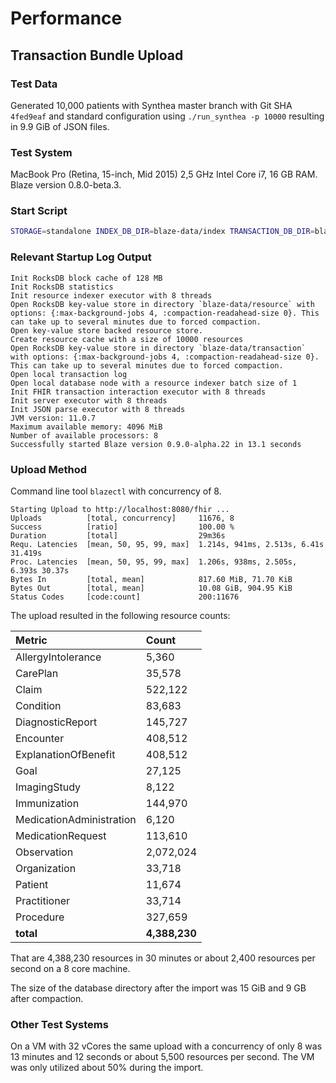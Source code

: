 # Performance

## Transaction Bundle Upload

### Test Data

Generated 10,000 patients with Synthea master branch with Git SHA `4fed9eaf` and standard configuration using `./run_synthea -p 10000` resulting in 9.9 GiB of JSON files.

### Test System

MacBook Pro \(Retina, 15-inch, Mid 2015\) 2,5 GHz Intel Core i7, 16 GB RAM. Blaze version 0.8.0-beta.3.

### Start Script

```bash
STORAGE=standalone INDEX_DB_DIR=blaze-data/index TRANSACTION_DB_DIR=blaze-data/transaction RESOURCE_DB_DIR=blaze-data/resource DB_RESOURCE_INDEXER_THREADS=8 java -jar blaze-0.9.0-alpha.22-standalone.jar -m blaze.core
```

### Relevant Startup Log Output

```text
Init RocksDB block cache of 128 MB
Init RocksDB statistics
Init resource indexer executor with 8 threads
Open RocksDB key-value store in directory `blaze-data/resource` with options: {:max-background-jobs 4, :compaction-readahead-size 0}. This can take up to several minutes due to forced compaction.
Open key-value store backed resource store.
Create resource cache with a size of 10000 resources
Open RocksDB key-value store in directory `blaze-data/transaction` with options: {:max-background-jobs 4, :compaction-readahead-size 0}. This can take up to several minutes due to forced compaction.
Open local transaction log
Open local database node with a resource indexer batch size of 1
Init FHIR transaction interaction executor with 8 threads
Init server executor with 8 threads
Init JSON parse executor with 8 threads
JVM version: 11.0.7
Maximum available memory: 4096 MiB
Number of available processors: 8
Successfully started Blaze version 0.9.0-alpha.22 in 13.1 seconds
```

### Upload Method

Command line tool `blazectl` with concurrency of 8.

```text
Starting Upload to http://localhost:8080/fhir ...
Uploads          [total, concurrency]     11676, 8
Success          [ratio]                  100.00 %
Duration         [total]                  29m36s
Requ. Latencies  [mean, 50, 95, 99, max]  1.214s, 941ms, 2.513s, 6.41s 31.419s
Proc. Latencies  [mean, 50, 95, 99, max]  1.206s, 938ms, 2.505s, 6.393s 30.37s
Bytes In         [total, mean]            817.60 MiB, 71.70 KiB
Bytes Out        [total, mean]            10.08 GiB, 904.95 KiB
Status Codes     [code:count]             200:11676
```

The upload resulted in the following resource counts:

| Metric | Count |
| :--- | :--- |
| AllergyIntolerance | 5,360 |
| CarePlan | 35,578 |
| Claim | 522,122 |
| Condition | 83,683 |
| DiagnosticReport | 145,727 |
| Encounter | 408,512 |
| ExplanationOfBenefit | 408,512 |
| Goal | 27,125 |
| ImagingStudy | 8,122 |
| Immunization | 144,970 |
| MedicationAdministration | 6,120 |
| MedicationRequest | 113,610 |
| Observation | 2,072,024 |
| Organization | 33,718 |
| Patient | 11,674 |
| Practitioner | 33,714 |
| Procedure | 327,659 |
| **total** | **4,388,230** |

That are 4,388,230 resources in 30 minutes or about 2,400 resources per second on a 8 core machine.

The size of the database directory after the import was 15 GiB and 9 GB after compaction.

### Other Test Systems

On a VM with 32 vCores the same upload with a concurrency of only 8 was 13 minutes and 12 seconds or about 5,500 resources per second. The VM was only utilized about 50% during the import.

